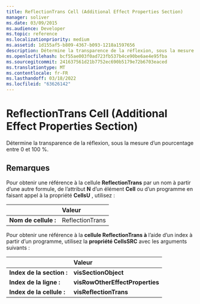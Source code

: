 ```yaml
---
title: ReflectionTrans Cell (Additional Effect Properties Section)
manager: soliver
ms.date: 03/09/2015
ms.audience: Developer
ms.topic: reference
ms.localizationpriority: medium
ms.assetid: 1d155af5-b809-4367-b093-1218a1597656
description: Détermine la transparence de la réflexion, sous la mesure d’un pourcentage entre 0 et 100 %.
ms.openlocfilehash: bcf55ae003f0ad723fb537b4ce90be6ae4e95fba
ms.sourcegitcommit: 241637561d21b7752ec690b5179e72b6703eaced
ms.translationtype: MT
ms.contentlocale: fr-FR
ms.lasthandoff: 03/18/2022
ms.locfileid: "63626142"
---
```

# <a name="reflectiontrans-cell-additional-effect-properties-section"></a>ReflectionTrans Cell (Additional Effect Properties Section)

Détermine la transparence de la réflexion, sous la mesure d’un pourcentage entre 0 et 100 %. 
  
## <a name="remarks"></a>Remarques

Pour obtenir une référence à la cellule **ReflectionTrans** par un nom à partir d’une autre formule, de l’attribut **N** d’un élément **Cell** ou d’un programme en faisant appel à la propriété **CellsU** , utilisez : 
  
||Valeur |
|:-----|:-----|
| **Nom de cellule :**  <br/> | ReflectionTrans  <br/> |
   
Pour obtenir une référence à la **cellule ReflectionTrans à** l’aide d’un index à partir d’un programme, utilisez la **propriété CellsSRC** avec les arguments suivants : 
  
||Valeur |
|:-----|:-----|
| **Index de la section :**  <br/> |**visSectionObject** <br/> |
| **Index de la ligne :**  <br/> |**visRowOtherEffectProperties** <br/> |
| **Index de la cellule :**  <br/> |**visReflectionTrans** <br/> |
   

